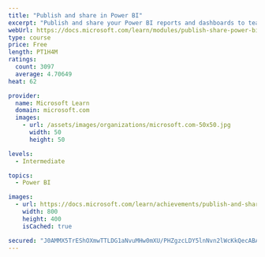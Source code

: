 ```yaml
---
title: "Publish and share in Power BI"
excerpt: "Publish and share your Power BI reports and dashboards to teammates in your organization or to everyone on the web."
webUrl: https://docs.microsoft.com/learn/modules/publish-share-power-bi/
type: course
price: Free
length: PT1H4M
ratings:
  count: 3097
  average: 4.70649
heat: 62

provider:
  name: Microsoft Learn
  domain: microsoft.com
  images:
    - url: /assets/images/organizations/microsoft.com-50x50.jpg
      width: 50
      height: 50

levels:
  - Intermediate

topics:
  - Power BI

images:
  - url: https://docs.microsoft.com/learn/achievements/publish-and-share-with-power-bi-desktop-social.png
    width: 800
    height: 400
    isCached: true

secured: "J0AMMX5TrEShOXmwTTLDG1aNvuMHw0mXU/PHZgzcLDY5lnNvn2lWcKkQecABA1BNfgu78Kuiv38DxQrsA5Ru+JviA+94zX1W8Y7lTRnScxOtqUa2WDbvaxBJ3YKuRAh4nKraXHVDe161Syo/Jq5jkwiT5B2mog+trkXXOXh3S4idbfAltai4oxX0xYpOLJGq78LKBnXDauvuIohARfegN/np4+uTEtd4LQfHp/w4q6Bqsv39M1uYC0hmSLGTIb4w+58Uy40OJca3HG5wDeE+k0oOSkCD+hRvk4WH0j9ZouJKdOVUaS8OP5LKCq4YSHKRVn9k1W96pcj0QNi+CA6z7Qe/gMF/5ulylQa+AilWQI4Jzfb235Ee5IAvd6ouf62k5C3LKy8vOM2dkXfxZqENHHG1ZFBYy7/935wtH6Zx/Ko=;PdvL9Cqwl0e9p2rWGMzt6A=="
---
```


